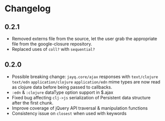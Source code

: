 # Changelog

## 0.2.1

* Removed externs file from the source, let the user grab the
  appropriate file from the google-closure repository.
* Replaced uses of `coll?` with `sequential?`

## 0.2.0

* Possible breaking change: `jayq.core/ajax` responses with `text/clojure`
  `text/edn` `application/clojure` `application/edn` mime types are
  now read as clojure data before being passed to callbacks.
* `:edn` & `:clojure` dataType option support in $.ajax
* Fixed bug affecting `clj->js` serialization of Persistent data
  structure after the first chunk.
* Improve coverage of jQuery API traversal & manipulation functions
* Consistency issue on `closest` when used with keywords
